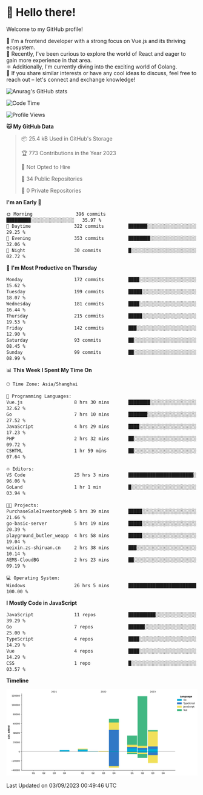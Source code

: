 # 👋 Hello there!

Welcome to my GitHub profile!

🤑 I'm a frontend developer with a strong focus on Vue.js and its thriving ecosystem.    
🌱 Recently, I've been curious to explore the world of React and eager to gain more experience in that area.   
⚛️ Additionally, I'm currently diving into the exciting world of Golang.   
🚀 If you share similar interests or have any cool ideas to discuss, feel free to reach out – let's connect and exchange knowledge!    

![Anurag's GitHub stats](https://github-readme-stats.vercel.app/api?username=huangyul&show_icons=true&&title_color=fff&icon_color=79ff97&text_color=9f9f9f&bg_color=151515&count_private=true)

<!--START_SECTION:waka-->
![Code Time](http://img.shields.io/badge/Code%20Time-426%20hrs%2044%20mins-blue)

![Profile Views](http://img.shields.io/badge/Profile%20Views-0-blue)

**🐱 My GitHub Data** 

> 📦 25.4 kB Used in GitHub's Storage 
 > 
> 🏆 773 Contributions in the Year 2023
 > 
> 🚫 Not Opted to Hire
 > 
> 📜 34 Public Repositories 
 > 
> 🔑 0 Private Repositories 
 > 
**I'm an Early 🐤** 

```text
🌞 Morning                396 commits         █████████░░░░░░░░░░░░░░░░   35.97 % 
🌆 Daytime                322 commits         ███████░░░░░░░░░░░░░░░░░░   29.25 % 
🌃 Evening                353 commits         ████████░░░░░░░░░░░░░░░░░   32.06 % 
🌙 Night                  30 commits          █░░░░░░░░░░░░░░░░░░░░░░░░   02.72 % 
```
📅 **I'm Most Productive on Thursday** 

```text
Monday                   172 commits         ████░░░░░░░░░░░░░░░░░░░░░   15.62 % 
Tuesday                  199 commits         █████░░░░░░░░░░░░░░░░░░░░   18.07 % 
Wednesday                181 commits         ████░░░░░░░░░░░░░░░░░░░░░   16.44 % 
Thursday                 215 commits         █████░░░░░░░░░░░░░░░░░░░░   19.53 % 
Friday                   142 commits         ███░░░░░░░░░░░░░░░░░░░░░░   12.90 % 
Saturday                 93 commits          ██░░░░░░░░░░░░░░░░░░░░░░░   08.45 % 
Sunday                   99 commits          ██░░░░░░░░░░░░░░░░░░░░░░░   08.99 % 
```


📊 **This Week I Spent My Time On** 

```text
🕑︎ Time Zone: Asia/Shanghai

💬 Programming Languages: 
Vue.js                   8 hrs 30 mins       ████████░░░░░░░░░░░░░░░░░   32.62 % 
Go                       7 hrs 10 mins       ███████░░░░░░░░░░░░░░░░░░   27.52 % 
JavaScript               4 hrs 29 mins       ████░░░░░░░░░░░░░░░░░░░░░   17.23 % 
PHP                      2 hrs 32 mins       ██░░░░░░░░░░░░░░░░░░░░░░░   09.72 % 
CSHTML                   1 hr 59 mins        ██░░░░░░░░░░░░░░░░░░░░░░░   07.64 % 

🔥 Editors: 
VS Code                  25 hrs 3 mins       ████████████████████████░   96.06 % 
GoLand                   1 hr 1 min          █░░░░░░░░░░░░░░░░░░░░░░░░   03.94 % 

🐱‍💻 Projects: 
PurchaseSaleInventoryWeb 5 hrs 39 mins       █████░░░░░░░░░░░░░░░░░░░░   21.66 % 
go-basic-server          5 hrs 19 mins       █████░░░░░░░░░░░░░░░░░░░░   20.39 % 
playground_butler_weapp  4 hrs 58 mins       █████░░░░░░░░░░░░░░░░░░░░   19.04 % 
weixin.zs-shiruan.cn     2 hrs 38 mins       ███░░░░░░░░░░░░░░░░░░░░░░   10.14 % 
AEMS-CloudBG             2 hrs 23 mins       ██░░░░░░░░░░░░░░░░░░░░░░░   09.19 % 

💻 Operating System: 
Windows                  26 hrs 5 mins       █████████████████████████   100.00 % 
```

**I Mostly Code in JavaScript** 

```text
JavaScript               11 repos            ██████████░░░░░░░░░░░░░░░   39.29 % 
Go                       7 repos             ██████░░░░░░░░░░░░░░░░░░░   25.00 % 
TypeScript               4 repos             ████░░░░░░░░░░░░░░░░░░░░░   14.29 % 
Vue                      4 repos             ████░░░░░░░░░░░░░░░░░░░░░   14.29 % 
CSS                      1 repo              █░░░░░░░░░░░░░░░░░░░░░░░░   03.57 % 
```



**Timeline**

![Lines of Code chart](https://raw.githubusercontent.com/huangyul/huangyul/main/assets/bar_graph.png)


 Last Updated on 03/09/2023 00:49:46 UTC
<!--END_SECTION:waka-->

